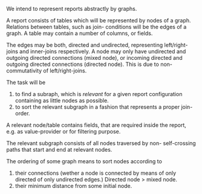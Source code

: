 We intend to represent reports abstractly by graphs.

A report consists of tables which will be represented by
nodes of a graph. Relations between tables, such as join-
conditions will be the edges of a graph. A table may contain
a number of columns, or fields.

The edges may be both, directed and undirected, representing
left/right-joins and inner-joins respectively. A node may only
have undirected and outgoing directed connections (mixed node), or incoming
directed and outgoing directed connections (directed node). This is due to 
non-commutativity of left/right-joins.

The task will be 
 1. to find a subraph, which is *relevant* for a
 given report configuration containing as little nodes as
 possible.
 2. to sort the relevant subgraph in a fashion that represents
 a proper join-order.

A relevant node/table contains fields, that are required 
inside the report, e.g. as value-provider or for filtering
purpose.

The relevant subgraph consists of all nodes traversed by non-
self-crossing paths that start and end at relevant nodes.

The ordering of some graph means to sort nodes according to
 1. their connections (wether a node is connected by means of only
 directed of only undirected edges.) Directed node > mixed node.
 2. their minimum distance from some initial node.

